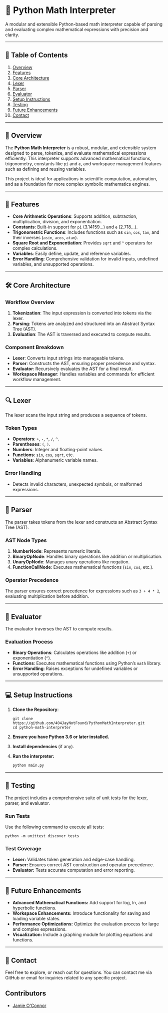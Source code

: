 # 🧮 **Python Math Interpreter**  
A modular and extensible Python-based math interpreter capable of parsing and evaluating complex mathematical expressions with precision and clarity.

---

## 📑 **Table of Contents**  
1. [Overview](#overview)  
2. [Features](#features)  
3. [Core Architecture](#core-architecture)  
4. [Lexer](#lexer)  
5. [Parser](#parser)  
6. [Evaluator](#evaluator)  
7. [Setup Instructions](#setup-instructions)  
8. [Testing](#testing)  
9. [Future Enhancements](#future-enhancements)  
10. [Contact](#contact)  

---

## 🧭 **Overview**  
The **Python Math Interpreter** is a robust, modular, and extensible system designed to parse, tokenize, and evaluate mathematical expressions efficiently. This interpreter supports advanced mathematical functions, trigonometry, constants like `pi` and `e`, and workspace management features such as defining and reusing variables.

This project is ideal for applications in scientific computation, automation, and as a foundation for more complex symbolic mathematics engines.

---

## 🌟 **Features**  

- **Core Arithmetic Operations**: Supports addition, subtraction, multiplication, division, and exponentiation.  
- **Constants**: Built-in support for `pi` (3.14159...) and `e` (2.718...).  
- **Trigonometric Functions**: Includes functions such as `sin`, `cos`, `tan`, and their inverses (`asin`, `acos`, `atan`).  
- **Square Root and Exponentiation**: Provides `sqrt` and `^` operators for complex calculations.  
- **Variables**: Easily define, update, and reference variables.  
- **Error Handling**: Comprehensive validation for invalid inputs, undefined variables, and unsupported operations.  

---

## 🛠️ **Core Architecture**  

###  **Workflow Overview**  
1. **Tokenization**: The input expression is converted into tokens via the lexer.  
2. **Parsing**: Tokens are analyzed and structured into an Abstract Syntax Tree (AST).  
3. **Evaluation**: The AST is traversed and executed to compute results.  

###  **Component Breakdown**  

- **Lexer**: Converts input strings into manageable tokens.
- **Parser**: Constructs the AST, ensuring proper precedence and syntax.  
- **Evaluator**: Recursively evaluates the AST for a final result.  
- **Workspace Manager**: Handles variables and commands for efficient workflow management.  

---

## 🔍 **Lexer**  
The lexer scans the input string and produces a sequence of tokens.  

###  **Token Types**  
- **Operators**: `+`, `-`, `*`, `/`, `^`.  
- **Parentheses**: `(`, `)`.  
- **Numbers**: Integer and floating-point values.  
- **Functions**: `sin`, `cos`, `sqrt`, etc.  
- **Variables**: Alphanumeric variable names.  

###  **Error Handling**  
- Detects invalid characters, unexpected symbols, or malformed expressions.  

---

## 🌲 **Parser**  
The parser takes tokens from the lexer and constructs an Abstract Syntax Tree (AST).  

###  **AST Node Types**  
1. **NumberNode**: Represents numeric literals.  
2. **BinaryOpNode**: Handles binary operations like addition or multiplication.  
3. **UnaryOpNode**: Manages unary operations like negation.  
4. **FunctionCallNode**: Executes mathematical functions (`sin`, `cos`, etc.).  

###  **Operator Precedence**  
The parser ensures correct precedence for expressions such as `3 + 4 * 2`, evaluating multiplication before addition.  

---

## 🔄 **Evaluator**  
The evaluator traverses the AST to compute results.  

###  **Evaluation Process**  
- **Binary Operations**: Calculates operations like addition (`+`) or exponentiation (`^`).  
- **Functions**: Executes mathematical functions using Python’s `math` library.  
- **Error Handling**: Raises exceptions for undefined variables or unsupported operations.  

---

## 💻 **Setup Instructions**  

1. **Clone the Repository**:  
   ``` 
   git clone https://github.com/404JayNotFound/PythonMathInterpreter.git
   cd python-math-interpreter
   ```
2. **Ensure you have Python 3.6 or later installed.**
3. **Install dependencies** (if any).
4. **Run the interpreter:**
   
    ```bash
    python main.py
    ```
---

## 🧪 **Testing**
The project includes a comprehensive suite of unit tests for the lexer, parser, and evaluator.

###  **Run Tests**
  Use the following command to execute all tests:
  ```
  python -m unittest discover tests
  ```

###  **Test Coverage**

- **Lexer:** Validates token generation and edge-case handling.
- **Parser:** Ensures correct AST construction and operator precedence.
- **Evaluator:** Tests accurate computation and error reporting.

---

## 🔧 **Future Enhancements**

-  **Advanced Mathematical Functions:** Add support for log, ln, and hyperbolic functions.
-  **Workspace Enhancements:** Introduce functionality for saving and loading variable states.
-  **Performance Optimizations:** Optimize the evaluation process for large and complex expressions.
-  **Visualization:** Include a graphing module for plotting equations and functions.

---

## 💬 Contact
Feel free to explore, or reach out for questions. You can contact me via GitHub or email for inquiries related to any specific project.

## Contributors
- [Jamie O'Connor](https://github.com/404JayNotFound)
